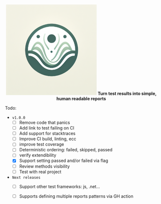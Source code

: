 <div align="center">
 <img src="./logo.png" width="300" alt="pavex">
 <strong>
   Turn test results into simple, human readable reports
 </strong>
</div>



Todo:
- `v1.0.0`
  - [ ] Remove code that panics
  - [ ] Add link to test failing on CI
  - [ ] Add support for stacktraces
  - [ ] Improve CI build, linting, ecc
  - [ ] improve test coverage
  - [ ] Deterministic ordering: failed, skipped, passed
  - [ ] verify extendibility 
  - [x] Support setting passed and/or failed via flag
  - [ ] Review methods visibility
  - [ ] Test with real project

- `Next releases`
  - [ ] Support other test frameworks: js, .net...
  - [ ] Supports defining multiple reports patterns via GH action

